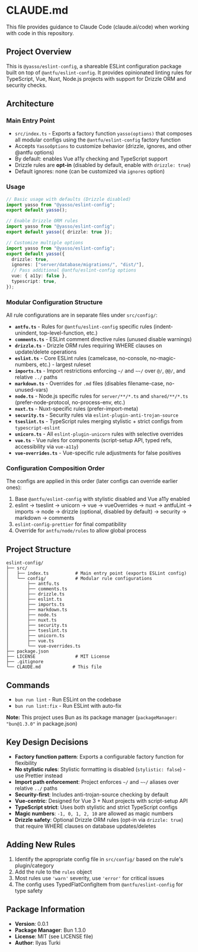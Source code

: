 # CLAUDE.md

This file provides guidance to Claude Code (claude.ai/code) when working with code in this repository.

## Project Overview

This is `@yasso/eslint-config`, a shareable ESLint configuration package built on top of `@antfu/eslint-config`. It provides opinionated linting rules for TypeScript, Vue, Nuxt, Node.js projects with support for Drizzle ORM and security checks.

## Architecture

### Main Entry Point

- `src/index.ts` - Exports a factory function `yasso(options)` that composes all modular configs using the `@antfu/eslint-config` factory function
- Accepts `YassoOptions` to customize behavior (drizzle, ignores, and other @antfu options)
- By default: enables Vue a11y checking and TypeScript support
- Drizzle rules are **opt-in** (disabled by default, enable with `drizzle: true`)
- Default ignores: none (can be customized via `ignores` option)

### Usage

```typescript
// Basic usage with defaults (Drizzle disabled)
import yasso from "@yasso/eslint-config";
export default yasso();

// Enable Drizzle ORM rules
import yasso from "@yasso/eslint-config";
export default yasso({ drizzle: true });

// Customize multiple options
import yasso from "@yasso/eslint-config";
export default yasso({
  drizzle: true,
  ignores: ["server/database/migrations/", "dist/"],
  // Pass additional @antfu/eslint-config options
  vue: { a11y: false },
  typescript: true,
});
```

### Modular Configuration Structure

All rule configurations are in separate files under `src/config/`:

- **`antfu.ts`** - Rules for `@antfu/eslint-config` specific rules (indent-unindent, top-level-function, etc.)
- **`comments.ts`** - ESLint comment directive rules (unused disable warnings)
- **`drizzle.ts`** - Drizzle ORM rules requiring WHERE clauses on update/delete operations
- **`eslint.ts`** - Core ESLint rules (camelcase, no-console, no-magic-numbers, etc.) - largest ruleset
- **`imports.ts`** - Import restrictions enforcing `~/` and `~~/` over `@/`, `@@/`, and relative `../` paths
- **`markdown.ts`** - Overrides for `.md` files (disables filename-case, no-unused-vars)
- **`node.ts`** - Node.js specific rules for `server/**/*.ts` and `shared/**/*.ts` (prefer-node-protocol, no-process-env, etc.)
- **`nuxt.ts`** - Nuxt-specific rules (prefer-import-meta)
- **`security.ts`** - Security rules via `eslint-plugin-anti-trojan-source`
- **`tseslint.ts`** - TypeScript rules merging stylistic + strict configs from `typescript-eslint`
- **`unicorn.ts`** - All `eslint-plugin-unicorn` rules with selective overrides
- **`vue.ts`** - Vue rules for components (script-setup API, typed refs, accessibility via `vue-a11y`)
- **`vue-overrides.ts`** - Vue-specific rule adjustments for false positives

### Configuration Composition Order

The configs are applied in this order (later configs can override earlier ones):

1. Base `@antfu/eslint-config` with stylistic disabled and Vue a11y enabled
2. eslint → tseslint → unicorn → vue → vueOverrides → nuxt → antfuLint → imports → node → drizzle (optional, disabled by default) → security → markdown → comments
3. `eslint-config-prettier` for final compatibility
4. Override for `antfu/node/rules` to allow global process

## Project Structure

```
eslint-config/
├── src/
│   ├── index.ts          # Main entry point (exports ESLint config)
│   └── config/           # Modular rule configurations
│       ├── antfu.ts
│       ├── comments.ts
│       ├── drizzle.ts
│       ├── eslint.ts
│       ├── imports.ts
│       ├── markdown.ts
│       ├── node.ts
│       ├── nuxt.ts
│       ├── security.ts
│       ├── tseslint.ts
│       ├── unicorn.ts
│       ├── vue.ts
│       └── vue-overrides.ts
├── package.json
├── LICENSE               # MIT License
├── .gitignore
└── CLAUDE.md            # This file
```

## Commands

- `bun run lint` - Run ESLint on the codebase
- `bun run lint:fix` - Run ESLint with auto-fix

**Note:** This project uses Bun as its package manager (`packageManager: "bun@1.3.0"` in package.json)

## Key Design Decisions

- **Factory function pattern**: Exports a configurable factory function for flexibility
- **No stylistic rules**: Stylistic formatting is disabled (`stylistic: false`) - use Prettier instead
- **Import path enforcement**: Project enforces `~/` and `~~/` aliases over relative `../` paths
- **Security-first**: Includes anti-trojan-source checking by default
- **Vue-centric**: Designed for Vue 3 + Nuxt projects with script-setup API
- **TypeScript strict**: Uses both stylistic and strict TypeScript configs
- **Magic numbers**: `-1, 0, 1, 2, 10` are allowed as magic numbers
- **Drizzle safety**: Optional Drizzle ORM rules (opt-in via `drizzle: true`) that require WHERE clauses on database updates/deletes

## Adding New Rules

1. Identify the appropriate config file in `src/config/` based on the rule's plugin/category
2. Add the rule to the `rules` object
3. Most rules use `'warn'` severity, use `'error'` for critical issues
4. The config uses TypedFlatConfigItem from `@antfu/eslint-config` for type safety

## Package Information

- **Version**: 0.0.1
- **Package Manager**: Bun 1.3.0
- **License**: MIT (see LICENSE file)
- **Author**: Ilyas Turki
